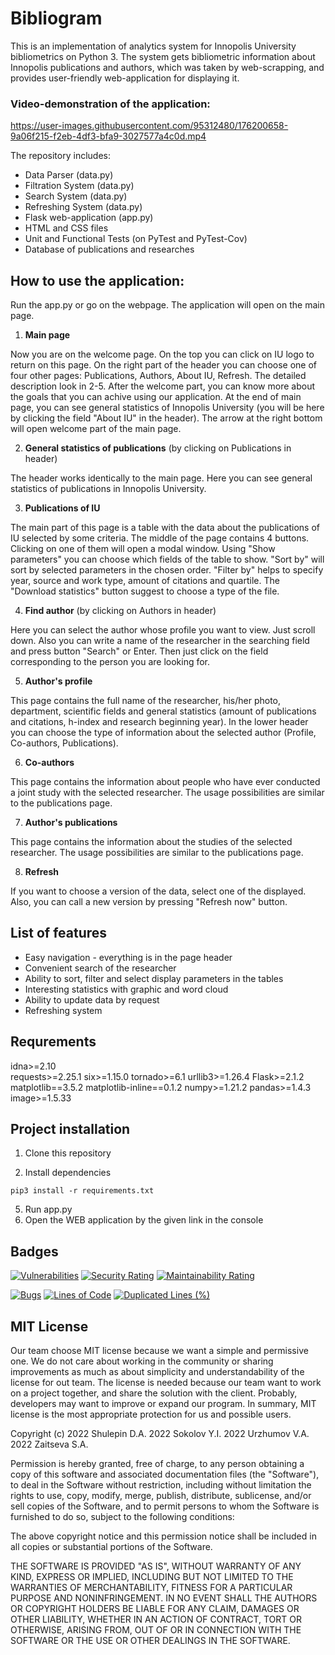 # Bibliogram
This is an implementation of analytics system for Innopolis University bibliometrics on Python 3. The system gets bibliometric information about Innopolis publications and authors, which was taken by web-scrapping, and provides user-friendly web-application for displaying it.

### Video-demonstration of the application:

https://user-images.githubusercontent.com/95312480/176200658-9a06f215-f2eb-4df3-bfa9-3027577a4c0d.mp4

The repository includes:

- Data Parser (data.py)
- Filtration System (data.py)
- Search System (data.py)
- Refreshing System (data.py)
- Flask web-application (app.py)
- HTML and CSS files
- Unit and Functional Tests (on PyTest and PyTest-Cov)
- Database of publications and researches

## How to use the application:
Run the app.py or go on the webpage. The application will open on the main page. 

1. **Main page**

Now you are on the welcome page. On the top you can click on IU logo to return on this page. On the right part of the header you can choose one of four other pages: Publications, Authors, About IU, Refresh. The detailed description look in 2-5.
After the welcome part, you can know more about the goals that you can achive using our application. 
At the end of main page, you can see general statistics of Innopolis University (you will be here by clicking the field "About IU" in the header).
The arrow at the right bottom will open welcome part of the main page.

2. **General statistics of publications** (by clicking on Publications in header)

The header works identically to the main page. 
Here you can see general statistics of publications in Innopolis University. 

3. **Publications of IU**

The main part of this page is a table with the data about the publications of IU selected by some criteria.
The middle of the page contains 4 buttons. Clicking on one of them will open a modal window. Using "Show parameters" you can choose which fields of the table to show. "Sort by" will sort by selected parameters in the chosen order. "Filter by" helps to specify year, source and work type, amount of citations and quartile. The "Download statistics" button suggest to choose a type of the file.

4. **Find author** (by clicking on Authors in header)

Here you can select the author whose profile you want to view. Just scroll down. Also you can write a name of the researcher in the searching field and press button "Search" or Enter. Then just click on the field corresponding to the person you are looking for.

5. **Author's profile**

This page contains the full name of the researcher, his/her photo, department, scientific fields and general statistics (amount of publications and citations, h-index and research beginning year).
In the lower header you can choose the type of information about the selected author (Profile, Co-authors, Publications).

6. **Co-authors**

This page contains the information about people who have ever conducted a joint study with the selected researcher. The usage possibilities are similar to the publications page. 

7. **Author's publications**

This page contains the information about the studies of the selected researcher. The usage possibilities are similar to the publications page. 

8. **Refresh**

If you want to choose a version of the data, select one of the displayed. Also, you can call a new version by pressing "Refresh now" button.

## List of features

+ Easy navigation - everything is in the page header
+ Convenient search of the researcher
+ Ability to sort, filter and select display parameters in the tables
+ Interesting statistics with graphic and word cloud
+ Ability to update data by request
+ Refreshing system

## Requrements

idna>=2.10                    
requests>=2.25.1
six>=1.15.0
tornado>=6.1
urllib3>=1.26.4
Flask>=2.1.2
matplotlib==3.5.2
matplotlib-inline==0.1.2
numpy>=1.21.2
pandas>=1.4.3
image>=1.5.33

## Project installation

1. Clone this repository
  
2. Install dependencies
```
pip3 install -r requirements.txt
```
5. Run app.py
6. Open the WEB application by the given link in the console


## Badges

[![Vulnerabilities](https://sonarcloud.io/api/project_badges/measure?project=InnoSWP_B21-02_Bibliogram&metric=vulnerabilities)](https://sonarcloud.io/summary/new_code?id=InnoSWP_B21-02_Bibliogram)
[![Security Rating](https://sonarcloud.io/api/project_badges/measure?project=InnoSWP_B21-02_Bibliogram&metric=security_rating)](https://sonarcloud.io/summary/new_code?id=InnoSWP_B21-02_Bibliogram)
[![Maintainability Rating](https://sonarcloud.io/api/project_badges/measure?project=InnoSWP_B21-02_Bibliogram&metric=sqale_rating)](https://sonarcloud.io/summary/new_code?id=InnoSWP_B21-02_Bibliogram)

[![Bugs](https://sonarcloud.io/api/project_badges/measure?project=InnoSWP_B21-02_Bibliogram&metric=bugs)](https://sonarcloud.io/summary/new_code?id=InnoSWP_B21-02_Bibliogram)
[![Lines of Code](https://sonarcloud.io/api/project_badges/measure?project=InnoSWP_B21-02_Bibliogram&metric=ncloc)](https://sonarcloud.io/summary/new_code?id=InnoSWP_B21-02_Bibliogram)
[![Duplicated Lines (%)](https://sonarcloud.io/api/project_badges/measure?project=InnoSWP_B21-02_Bibliogram&metric=duplicated_lines_density)](https://sonarcloud.io/summary/new_code?id=InnoSWP_B21-02_Bibliogram)


## MIT License

Our team choose MIT license because we want a simple and permissive one. We do not care about working in the community or sharing improvements as much as about simplicity and understandability of the license for out team. The license is needed because our team want to work on a project together, and share the solution with the client. Probably, developers may want to improve or expand our program. In summary, MIT license is the most appropriate protection for us and possible users.

Copyright (c) 2022 Shulepin D.A.
              2022 Sokolov Y.I.
              2022 Urzhumov V.A.
              2022 Zaitseva S.A.

Permission is hereby granted, free of charge, to any person obtaining a copy
of this software and associated documentation files (the "Software"), to deal
in the Software without restriction, including without limitation the rights
to use, copy, modify, merge, publish, distribute, sublicense, and/or sell
copies of the Software, and to permit persons to whom the Software is
furnished to do so, subject to the following conditions:

The above copyright notice and this permission notice shall be included in all
copies or substantial portions of the Software.

THE SOFTWARE IS PROVIDED "AS IS", WITHOUT WARRANTY OF ANY KIND, EXPRESS OR
IMPLIED, INCLUDING BUT NOT LIMITED TO THE WARRANTIES OF MERCHANTABILITY,
FITNESS FOR A PARTICULAR PURPOSE AND NONINFRINGEMENT. IN NO EVENT SHALL THE
AUTHORS OR COPYRIGHT HOLDERS BE LIABLE FOR ANY CLAIM, DAMAGES OR OTHER
LIABILITY, WHETHER IN AN ACTION OF CONTRACT, TORT OR OTHERWISE, ARISING FROM,
OUT OF OR IN CONNECTION WITH THE SOFTWARE OR THE USE OR OTHER DEALINGS IN THE
SOFTWARE.
